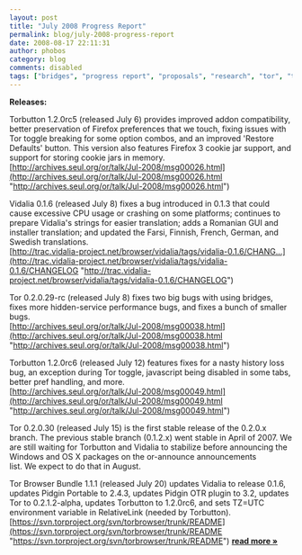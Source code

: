 ```yaml
---
layout: post
title: "July 2008 Progress Report"
permalink: blog/july-2008-progress-report
date: 2008-08-17 22:11:31
author: phobos
category: blog
comments: disabled
tags: ["bridges", "progress report", "proposals", "research", "tor", "torbrowser", "torbutton", "translation", "vidalia"]
---
```


**Releases:**

Torbutton 1.2.0rc5 (released July 6) provides improved addon compatibility, better preservation of Firefox preferences that we touch, fixing issues with Tor toggle breaking for some option combos, and an improved 'Restore Defaults' button. This version also features Firefox 3 cookie jar support, and support for storing cookie jars in memory.  
 [http://archives.seul.org/or/talk/Jul-2008/msg00026.html](http://archives.seul.org/or/talk/Jul-2008/msg00026.html "http://archives.seul.org/or/talk/Jul-2008/msg00026.html")

Vidalia 0.1.6 (released July 8) fixes a bug introduced in 0.1.3 that could cause excessive CPU usage or crashing on some platforms; continues to prepare Vidalia's strings for easier translation; adds a Romanian GUI and installer translation; and updated the Farsi, Finnish, French, German, and Swedish translations.  
 [http://trac.vidalia-project.net/browser/vidalia/tags/vidalia-0.1.6/CHANG...](http://trac.vidalia-project.net/browser/vidalia/tags/vidalia-0.1.6/CHANGELOG "http://trac.vidalia-project.net/browser/vidalia/tags/vidalia-0.1.6/CHANGELOG")

Tor 0.2.0.29-rc (released July 8) fixes two big bugs with using bridges, fixes more hidden-service performance bugs, and fixes a bunch of smaller bugs.  
 [http://archives.seul.org/or/talk/Jul-2008/msg00038.html](http://archives.seul.org/or/talk/Jul-2008/msg00038.html "http://archives.seul.org/or/talk/Jul-2008/msg00038.html")

Torbutton 1.2.0rc6 (released July 12) features fixes for a nasty history loss bug, an exception during Tor toggle, javascript being disabled in some tabs, better pref handling, and more.  
 [http://archives.seul.org/or/talk/Jul-2008/msg00049.html](http://archives.seul.org/or/talk/Jul-2008/msg00049.html "http://archives.seul.org/or/talk/Jul-2008/msg00049.html")

Tor 0.2.0.30 (released July 15) is the first stable release of the 0.2.0.x branch. The previous stable branch (0.1.2.x) went stable in April of 2007. We are still waiting for Torbutton and Vidalia to stabilize before announcing the Windows and OS X packages on the or-announce announcements  
 list. We expect to do that in August.

Tor Browser Bundle 1.1.1 (released July 20) updates Vidalia to release 0.1.6, updates Pidgin Portable to 2.4.3, updates Pidgin OTR plugin to 3.2, updates Tor to 0.2.1.2-alpha, updates Torbutton to 1.2.0rc6, and sets TZ=UTC environment variable in RelativeLink (needed by Torbutton).  
 [https://svn.torproject.org/svn/torbrowser/trunk/README](https://svn.torproject.org/svn/torbrowser/trunk/README "https://svn.torproject.org/svn/torbrowser/trunk/README") [**read more »**](https://blog.torproject.org/blog/july-2008-progress-report)
